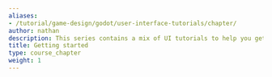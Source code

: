 ```yaml
---
aliases:
- /tutorial/game-design/godot/user-interface-tutorials/chapter/
author: nathan
description: This series contains a mix of UI tutorials to help you get started.
title: Getting started
type: course_chapter
weight: 1
---
```

